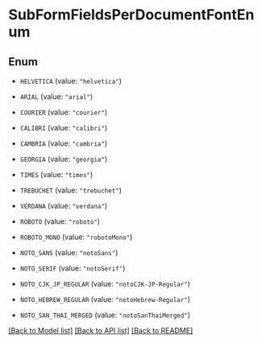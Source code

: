 # SubFormFieldsPerDocumentFontEnum

## Enum


* `HELVETICA` (value: `"helvetica"`)

* `ARIAL` (value: `"arial"`)

* `COURIER` (value: `"courier"`)

* `CALIBRI` (value: `"calibri"`)

* `CAMBRIA` (value: `"cambria"`)

* `GEORGIA` (value: `"georgia"`)

* `TIMES` (value: `"times"`)

* `TREBUCHET` (value: `"trebuchet"`)

* `VERDANA` (value: `"verdana"`)

* `ROBOTO` (value: `"roboto"`)

* `ROBOTO_MONO` (value: `"robotoMono"`)

* `NOTO_SANS` (value: `"notoSans"`)

* `NOTO_SERIF` (value: `"notoSerif"`)

* `NOTO_CJK_JP_REGULAR` (value: `"notoCJK-JP-Regular"`)

* `NOTO_HEBREW_REGULAR` (value: `"notoHebrew-Regular"`)

* `NOTO_SAN_THAI_MERGED` (value: `"notoSanThaiMerged"`)


[[Back to Model list]](../README.md#documentation-for-models) [[Back to API list]](../README.md#documentation-for-api-endpoints) [[Back to README]](../README.md)


